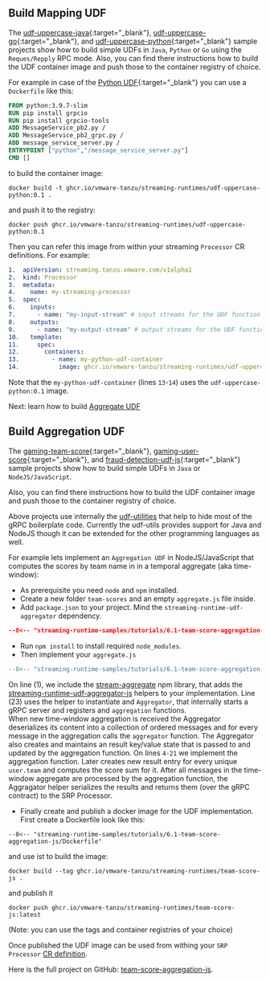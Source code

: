 

## Build Mapping UDF

The [udf-uppercase-java](https://github.com/vmware-tanzu/streaming-runtimes/tree/main/streaming-runtime-samples/udf-samples/udf-uppercase-java){:target="_blank"}, [udf-uppercase-go](https://github.com/vmware-tanzu/streaming-runtimes/tree/main/streaming-runtime-samples/udf-samples/udf-uppercase-go){:target="_blank"}, and [udf-uppercase-python](https://github.com/vmware-tanzu/streaming-runtimes/tree/main/streaming-runtime-samples/udf-samples/udf-uppercase-python){:target="_blank"} sample projects
show how to build simple UDFs in `Java`, `Python` or `Go` using the `Reques/Repply` RPC mode.
Also, you can find there instructions how to build the UDF container image and push those to the container registry of choice.

For example in case of the [Python UDF](https://github.com/vmware-tanzu/streaming-runtimes/tree/main/streaming-runtime-samples/udf-samples/udf-uppercase-python){:target="_blank"} you can use a `Dockerfile` like this:

```dockerfile
FROM python:3.9.7-slim
RUN pip install grpcio
RUN pip install grpcio-tools
ADD MessageService_pb2.py /
ADD MessageService_pb2_grpc.py /
ADD message_service_server.py /
ENTRYPOINT ["python","/message_service_server.py"]
CMD []
```

to build the container image:
```shell
docker build -t ghcr.io/vmware-tanzu/streaming-runtimes/udf-uppercase-python:0.1 .
```
and push it to the registry:
```shell
docker push ghcr.io/vmware-tanzu/streaming-runtimes/udf-uppercase-python:0.1
```

Then you can refer this image from within your streaming `Processor` CR definitions. 
For example:

```yaml
1.  apiVersion: streaming.tanzu.vmware.com/v1alpha1
2.  kind: Processor
3.  metadata:
4.    name: my-streaming-processor
5.  spec:
6.    inputs: 
7.      - name: "my-input-stream" # input streams for the UDF function  
8.    outputs: 
9.      - name: "my-output-stream" # output streams for the UDF function        
10.   template:
11.     spec:
12.       containers:
13.         - name: my-python-udf-container
14.           image: ghcr.io/vmware-tanzu/streaming-runtimes/udf-uppercase-python:0.1
```

Note that the `my-python-udf-container` (lines `13`-`14`) uses the `udf-uppercase-python:0.1` image.


Next: learn how to build [Aggregate UDF]()

## Build Aggregation UDF

The [gaming-team-score](https://github.com/vmware-tanzu/streaming-runtimes/tree/main/streaming-runtime-samples/online-gaming-statistics/gaming-team-score){:target="_blank"}, [gaming-user-score](https://github.com/vmware-tanzu/streaming-runtimes/tree/main/streaming-runtime-samples/online-gaming-statistics/gaming-user-score){:target="_blank"}, and [fraud-detection-udf-js](https://github.com/vmware-tanzu/streaming-runtimes/tree/main/streaming-runtime-samples/anomaly-detection/light/fraud-detection-udf-js){:target="_blank"} sample projects
show how to build simple UDFs in `Java` or `NodeJS/JavaScript`.

Also, you can find there instructions how to build the UDF container image and push those to the container registry of choice.

Above projects use internally the [udf-utilities](https://github.com/vmware-tanzu/streaming-runtimes/tree/main/udf-utilities) that help to hide most of the gRPC boilerplate code. Currently the udf-utils provides support for Java and NodeJS though it can be extended for the other programming languages as well. 

For example lets implement an `Aggregation UDF` in NodeJS/JavaScript that computes the scores by team name in in a temporal aggregate (aka time-window):

- As prerequisite you need `node` and `npm` installed.
- Create a new folder `team-scores` and an empty `aggregate.js` file inside.
- Add `package.json` to your project. Mind the `streaming-runtime-udf-aggregator` dependency.
``` json title="package.json"
--8<-- "streaming-runtime-samples/tutorials/6.1-team-score-aggregation-js/package.json"
```
- Run `npm install` to install required `node_modules`.
- Then implement your `aggregate.js`
``` js title="aggregate.js" linenums="1"
--8<-- "streaming-runtime-samples/tutorials/6.1-team-score-aggregation-js/aggregate.js"
```
On line (1), we include the [stream-aggregate](https://www.npmjs.com/package/stream-aggregate) npm library, that adds the [streaming-runtime-udf-aggregator-js](https://github.com/vmware-tanzu/streaming-runtimes/tree/main/udf-utilities/streaming-runtime-udf-aggregator-js) helpers to your implementation.
Line (23) uses the helper to instantiate and `Aggregator`, that internally starts a gRPC server and registers and `aggregation` functions.  
When new time-window aggregation is received the Aggregator deserializes its content into a collection of ordered messages and for every message in the aggregation calls the `aggregator` function. The Aggregator also creates and maintains an result key/value state that is passed to and updated by the aggregation function. On lines `4-21` we implement the aggregation function. 
Later creates new result entry for every unique `user.team` and computes the score sum for it. 
After all messages in the time-window aggregate are processed by the aggregation function, the Aggragator helper serializes the results and returns them (over the gRPC contract) to the SRP Processor.

- Finally create and publish a docker image for the UDF implementation. First create a Dockerfile look like this:
``` docker title="Dockerfile" linenums="1"
--8<-- "streaming-runtime-samples/tutorials/6.1-team-score-aggregation-js/Dockerfile"
```
and use ist to build the image:
```
docker build --tag ghcr.io/vmware-tanzu/streaming-runtimes/team-score-js .
```
and publish it
```
docker push ghcr.io/vmware-tanzu/streaming-runtimes/team-score-js:latest
```
(Note: you can use the tags and container registries of your choice)

Once published the UDF image can be used from withing your `SRP Processor` [CR definition](../udf-overview.md#resource-definition).

Here is the full project on GitHub: [team-score-aggregation-js](https://github.com/vmware-tanzu/streaming-runtimes/tree/main/streaming-runtime-samples/tutorials/6.1-team-score-aggregation-js).
